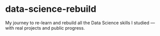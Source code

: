 # data-science-rebuild
My journey to re-learn and rebuild all the Data Science skills I studied — with real projects and public progress.
